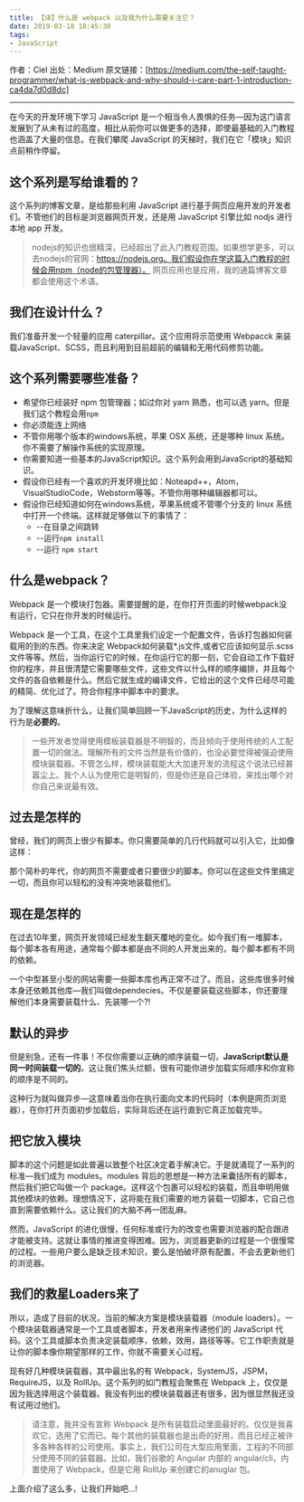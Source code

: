 ```yaml
---
title: 【译】什么是 webpack 以及我为什么需要关注它？
date: 2019-03-18 18:45:30
tags:
- JavaScript
---
```


作者：Ciel
出处：Medium
原文链接：[https://medium.com/the-self-taught-programmer/what-is-webpack-and-why-should-i-care-part-1-introduction-ca4da7d0d8dc]
***
在今天的开发环境下学习 JavaScript 是一个相当令人畏惧的任务—因为这门语言发展到了从未有过的高度，相比从前你可以做更多的选择，即使最基础的入门教程也涵盖了大量的信息。在我们攀爬 JavaScript 的天梯时，我们在它「模块」知识点前稍作停留。

## 这个系列是写给谁看的？
这个系列的博客文章，是给那些利用 JavaScript 进行基于网页应用开发的开发者们。不管他们的目标是浏览器网页开发，还是用 JavaScript 引擎比如 nodjs 进行本地 app 开发。

> nodejs的知识也很精深，已经超出了此入门教程范围。如果想学更多，可以去nodejs的官网：https://nodejs.org。我们假设你在学这篇入门教程的时候会用npm（node的包管理器）。
> 网页应用也是应用，我的通篇博客文章都会使用这个术语。

## 我们在设计什么？
我们准备开发一个轻量的应用 caterpillar。这个应用将示范使用 Webpacck 来装载JavaScript、SCSS，而且利用到目前超前的编辑和无用代码修剪功能。

## 这个系列需要哪些准备？
  - 希望你已经装好 npm 包管理器；如过你对 yarn 熟悉，也可以选 yarn。但是我们这个教程会用`npm`
  - 你必须能连上网络
  - 不管你用哪个版本的windows系统，苹果 OSX 系统，还是哪种 linux 系统。你不需要了解操作系统的实现原理。
  - 你需要知道一些基本的JavaScript知识。这个系列会用到JavaScript的基础知识。
  - 假设你已经有一个喜欢的开发环境比如：Noteapd++，Atom，VisualStudioCode，Webstorm等等。不管你用哪种编辑器都可以。
  - 假设你已经知道如何在windows系统，苹果系统或不管哪个分支的 linux 系统中打开一个终端。这样就足够做以下的事情了：
  	- --在目录之间跳转
  	- --运行`npm install`
  	- --运行 `npm start`

## 什么是webpack？
Webpack 是一个模块打包器。需要提醒的是，在你打开页面的时候webpack没有运行，它只在你开发的时候运行。

Webpack 是一个工具，在这个工具里我们设定一个配置文件，告诉打包器如何装载用的到的东西。你来决定 Webpack如何装载*.js文件,或者它应该如何显示.scss文件等等。然后，当你运行它的时候，在你运行它的那一刻，它会自动工作下载好你的程序，并且很清楚它需要哪些文件，这些文件以什么样的顺序编排，并且每个文件的各自依赖是什么。然后它就生成的编译文件，它给出的这个文件已经尽可能的精简、优化过了。符合你程序中脚本中的要求。

为了理解这意味折什么，让我们简单回顾一下JavaScript的历史，为什么这样的行为是**必要的**。

> 一些开发者觉得使用模板装载器是不明智的，而且倾向于使用传统的人工配置一切的做法。理解所有的文件当然是有价值的，也没必要觉得被强迫使用模块装载器。不管怎么样，模块装载能大大加速开发的流程这个说法已经甚嚣尘上。我个人认为使用它是明智的，但是你还是自己体验，来找出哪个对你自己来说最有效。

## 过去是怎样的
曾经，我们的网页上很少有脚本。你只需要简单的几行代码就可以引入它，比如像这样：
<head>
   <script src="scripts.js" type="text/javascript"></script>
</head>

那个简朴的年代，你的网页不需要或者只要很少的脚本。你可以在这些文件里搞定一切，而且你可以轻松的没有冲突地装载他们。

## 现在是怎样的
在过去10年里，网页开发领域已经发生翻天覆地的变化。如今我们有一堆脚本，每个脚本各有用途，通常每个脚本都是由不同的人开发出来的，每个脚本都有不同的依赖。

一个中型甚至小型的网站需要一些脚本库也再正常不过了。而且，这些库很多时候本身还依赖其他库—我们叫做dependecies。不仅是要装载这些脚本，你还要理解他们本身需要装载什么、先装哪一个?!

## 默认的异步
但是别急，还有一件事！不仅你需要以正确的顺序装载一切，**JavaScript默认是同一时间装载一切的**。这让我们焦头烂额，很有可能你进步加载实际顺序和你宣称的顺序是不同的。

这种行为就叫做异步—这意味着当你在执行面向文本的代码时（本例是网页浏览器），在你打开页面初步加载后，实际背后还在运行直到它真正加载完毕。

## 把它放入模块
脚本的这个问题是如此普遍以致整个社区决定着手解决它。于是就涌现了一系列的标准—我们成为 modules。modules 背后的思想是一种方法来囊括所有的脚本，然后我们把它叫做一个 package。这样这个包裹可以轻松的装载，而且申明用做其他模块的依赖。理想情况下，这将能在我们需要的地方装载一切脚本，它自己也直到需要依赖什么。这让我们的大脑不再一团乱麻。

然而，JavaScript 的进化很慢，任何标准或行为的改变也需要浏览器的配合跟进才能被支持。这就让事情的推进变得困难。因为，浏览器更新的过程是一个很慢常的过程。一些用户要么是缺乏技术知识，要么是怕破坏原有配置，不会去更新他们的浏览器。

## 我们的救星Loaders来了
所以，造成了目前的状况，当前的解决方案是模块装载器（module loaders）。一个模块装载器通常是一个工具或者脚本，开发者用来传递他们的 JavaScript 代码。这个工具或脚本负责决定装载顺序，依赖，效用，路径等等。它工作职责就是让你的脚本像你期望那样的工作，你就不需要关心过程。

现有好几种模块装载器，其中最出名的有 Webpack，SystemJS，JSPM，RequireJS，以及 RollUp。这个系列的如门教程会聚焦在 Webpack 上，仅仅是因为我选择用这个装载器。我没有列出的模块装载器还有很多，因为很显然我还没有试用过他们。

>请注意，我并没有宣称 Webpack 是所有装载启动里面最好的。仅仅是我喜欢它，选用了它而已。每个其他的装载器也是出奇的好用，而且已经正被许多各种各样的公司使用。事实上，我们公司在大型应用里面，工程的不同部分使用不同的装载器。比如，我们谷歌的 Angular 内部的 angular/cli，内置使用了 Webpack，但是它用 RollUp 来创建它的anuglar 包。

上面介绍了这么多，让我们开始吧…!